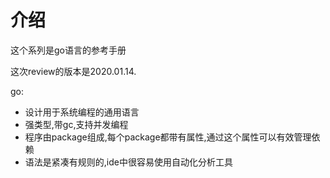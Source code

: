 # 介绍

这个系列是go语言的参考手册

这次review的版本是2020.01.14.

go:

- 设计用于系统编程的通用语言
- 强类型,带gc,支持并发编程
- 程序由package组成,每个package都带有属性,通过这个属性可以有效管理依赖
- 语法是紧凑有规则的,ide中很容易使用自动化分析工具
